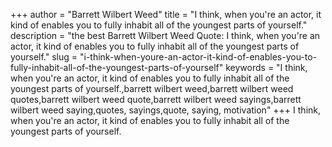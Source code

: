 +++
author = "Barrett Wilbert Weed"
title = "I think, when you're an actor, it kind of enables you to fully inhabit all of the youngest parts of yourself."
description = "the best Barrett Wilbert Weed Quote: I think, when you're an actor, it kind of enables you to fully inhabit all of the youngest parts of yourself."
slug = "i-think-when-youre-an-actor-it-kind-of-enables-you-to-fully-inhabit-all-of-the-youngest-parts-of-yourself"
keywords = "I think, when you're an actor, it kind of enables you to fully inhabit all of the youngest parts of yourself.,barrett wilbert weed,barrett wilbert weed quotes,barrett wilbert weed quote,barrett wilbert weed sayings,barrett wilbert weed saying,quotes, sayings,quote, saying, motivation"
+++
I think, when you're an actor, it kind of enables you to fully inhabit all of the youngest parts of yourself.
